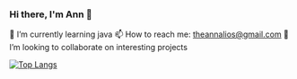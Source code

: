### Hi there, I'm Ann 👋



<!-- Here are some ideas to get you started: -->

<!-- - 🔭 I’m currently finding something interesting -->
 🌱 I’m currently learning java
 📫 How to reach me: theannalios@gmail.com
 👯 I’m looking to collaborate on interesting projects
<!-- - 🤔 I’m looking for help with ... -->
<!-- - 💬 Ask me about ... -->
<!-- - 😄 Pronouns: ... -->
<!-- - ⚡ Fun fact: ... -->
[![Top Langs](https://github-readme-stats.vercel.app/api/top-langs/?username=AnnIzm&layout=compact)](https://github.com/AnnIzm/github-readme-stats)
